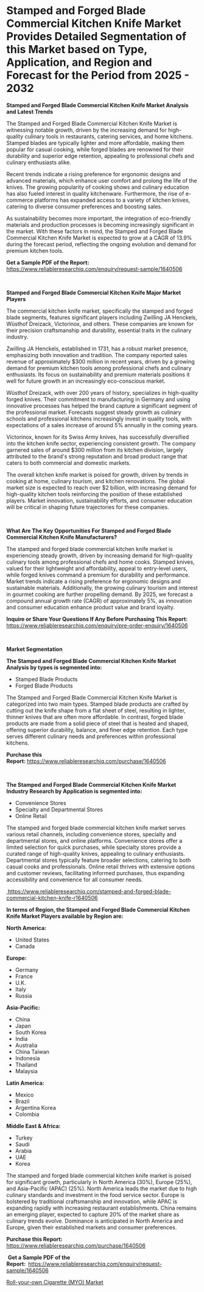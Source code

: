 <p><h1>Stamped and Forged Blade Commercial Kitchen Knife Market Provides Detailed Segmentation of this Market based on Type, Application, and Region and Forecast for the Period from 2025 - 2032</h1></p><p><strong>Stamped and Forged Blade Commercial Kitchen Knife Market Analysis and Latest Trends</strong></p>
<p><p>The Stamped and Forged Blade Commercial Kitchen Knife Market is witnessing notable growth, driven by the increasing demand for high-quality culinary tools in restaurants, catering services, and home kitchens. Stamped blades are typically lighter and more affordable, making them popular for casual cooking, while forged blades are renowned for their durability and superior edge retention, appealing to professional chefs and culinary enthusiasts alike. </p><p>Recent trends indicate a rising preference for ergonomic designs and advanced materials, which enhance user comfort and prolong the life of the knives. The growing popularity of cooking shows and culinary education has also fueled interest in quality kitchenware. Furthermore, the rise of e-commerce platforms has expanded access to a variety of kitchen knives, catering to diverse consumer preferences and boosting sales. </p><p>As sustainability becomes more important, the integration of eco-friendly materials and production processes is becoming increasingly significant in the market. With these factors in mind, the Stamped and Forged Blade Commercial Kitchen Knife Market is expected to grow at a CAGR of 13.9% during the forecast period, reflecting the ongoing evolution and demand for premium kitchen tools.</p></p>
<p><strong>Get a Sample PDF of the Report:&nbsp;</strong> <a href="https://www.reliableresearchiq.com/enquiry/request-sample/1640506?utm_campaign=2245&utm_medium=2&utm_source=Github&utm_content=ia&utm_term=09022025&utm_id=stamped-and-forged-blade-commercial-kitchen-knife">https://www.reliableresearchiq.com/enquiry/request-sample/1640506</a></p>
<p>&nbsp;</p>
<p><strong>Stamped and Forged Blade Commercial Kitchen Knife Major Market Players</strong></p>
<p><p>The commercial kitchen knife market, specifically the stamped and forged blade segments, features significant players including Zwilling JA Henckels, Wüsthof Dreizack, Victorinox, and others. These companies are known for their precision craftsmanship and durability, essential traits in the culinary industry.</p><p>Zwilling JA Henckels, established in 1731, has a robust market presence, emphasizing both innovation and tradition. The company reported sales revenue of approximately $300 million in recent years, driven by a growing demand for premium kitchen tools among professional chefs and culinary enthusiasts. Its focus on sustainability and premium materials positions it well for future growth in an increasingly eco-conscious market.</p><p>Wüsthof Dreizack, with over 200 years of history, specializes in high-quality forged knives. Their commitment to manufacturing in Germany and using innovative processes has helped the brand capture a significant segment of the professional market. Forecasts suggest steady growth as culinary schools and professional kitchens increasingly invest in quality tools, with expectations of a sales increase of around 5% annually in the coming years.</p><p>Victorinox, known for its Swiss Army knives, has successfully diversified into the kitchen knife sector, experiencing consistent growth. The company garnered sales of around $300 million from its kitchen division, largely attributed to the brand's strong reputation and broad product range that caters to both commercial and domestic markets.</p><p>The overall kitchen knife market is poised for growth, driven by trends in cooking at home, culinary tourism, and kitchen renovations. The global market size is expected to reach over $2 billion, with increasing demand for high-quality kitchen tools reinforcing the position of these established players. Market innovation, sustainability efforts, and consumer education will be critical in shaping future trajectories for these companies.</p></p>
<p>&nbsp;</p>
<p><strong>What Are The Key Opportunities For Stamped and Forged Blade Commercial Kitchen Knife Manufacturers?</strong></p>
<p><p>The stamped and forged blade commercial kitchen knife market is experiencing steady growth, driven by increasing demand for high-quality culinary tools among professional chefs and home cooks. Stamped knives, valued for their lightweight and affordability, appeal to entry-level users, while forged knives command a premium for durability and performance. Market trends indicate a rising preference for ergonomic designs and sustainable materials. Additionally, the growing culinary tourism and interest in gourmet cooking are further propelling demand. By 2025, we forecast a compound annual growth rate (CAGR) of approximately 5%, as innovation and consumer education enhance product value and brand loyalty.</p></p>
<p><strong>Inquire or Share Your Questions If Any Before Purchasing This Report:</strong> <a href="https://www.reliableresearchiq.com/enquiry/pre-order-enquiry/1640506?utm_campaign=2245&utm_medium=2&utm_source=Github&utm_content=ia&utm_term=09022025&utm_id=stamped-and-forged-blade-commercial-kitchen-knife">https://www.reliableresearchiq.com/enquiry/pre-order-enquiry/1640506</a></p>
<p>&nbsp;</p>
<p><strong>Market Segmentation</strong></p>
<p><strong>The Stamped and Forged Blade Commercial Kitchen Knife Market Analysis by types is segmented into:</strong></p>
<p><ul><li>Stamped Blade Products</li><li>Forged Blade Products</li></ul></p>
<p><p>The Stamped and Forged Blade Commercial Kitchen Knife Market is categorized into two main types. Stamped blade products are crafted by cutting out the knife shape from a flat sheet of steel, resulting in lighter, thinner knives that are often more affordable. In contrast, forged blade products are made from a solid piece of steel that is heated and shaped, offering superior durability, balance, and finer edge retention. Each type serves different culinary needs and preferences within professional kitchens.</p></p>
<p><strong>Purchase this Report:&nbsp;</strong><a href="https://www.reliableresearchiq.com/purchase/1640506?utm_campaign=2245&utm_medium=2&utm_source=Github&utm_content=ia&utm_term=09022025&utm_id=stamped-and-forged-blade-commercial-kitchen-knife">https://www.reliableresearchiq.com/purchase/1640506</a></p>
<p>&nbsp;</p>
<p><strong>The Stamped and Forged Blade Commercial Kitchen Knife Market Industry Research by Application is segmented into:</strong></p>
<p><ul><li>Convenience Stores</li><li>Specialty and Departmental Stores</li><li>Online Retail</li></ul></p>
<p><p>The stamped and forged blade commercial kitchen knife market serves various retail channels, including convenience stores, specialty and departmental stores, and online platforms. Convenience stores offer a limited selection for quick purchases, while specialty stores provide a curated range of high-quality knives, appealing to culinary enthusiasts. Departmental stores typically feature broader selections, catering to both casual cooks and professionals. Online retail thrives with extensive options and customer reviews, facilitating informed purchases, thus expanding accessibility and convenience for all consumer needs.</p></p>
<p><a href="https://www.reliableresearchiq.com/stamped-and-forged-blade-commercial-kitchen-knife-r1640506?utm_campaign=2245&utm_medium=2&utm_source=Github&utm_content=ia&utm_term=09022025&utm_id=stamped-and-forged-blade-commercial-kitchen-knife">&nbsp;https://www.reliableresearchiq.com/stamped-and-forged-blade-commercial-kitchen-knife-r1640506</a></p>
<p><strong>In terms of Region, the Stamped and Forged Blade Commercial Kitchen Knife Market Players available by Region are:</strong></p>
<p>
    <p> <strong> North America: </strong>
        <ul>
            <li>United States</li>
            <li>Canada</li>
        </ul>
        </p> 
    <p> <strong> Europe: </strong>
        <ul>
            <li>Germany</li>
            <li>France</li>
            <li>U.K.</li>
            <li>Italy</li>
            <li>Russia</li>
        </ul>
        </p> 
    <p> <strong> Asia-Pacific: </strong>
        <ul>
            <li>China</li>
            <li>Japan</li>
            <li>South Korea</li>
            <li>India</li>
            <li>Australia</li>
            <li>China Taiwan</li>
            <li>Indonesia</li>
            <li>Thailand</li>
            <li>Malaysia</li>
        </ul>
        </p> 
    <p> <strong> Latin America: </strong>
        <ul>
            <li>Mexico</li>
            <li>Brazil</li>
            <li>Argentina Korea</li>
            <li>Colombia</li>
        </ul>
        </p> 
    <p> <strong> Middle East & Africa: </strong>
        <ul>
            <li>Turkey</li>
            <li>Saudi</li>
            <li>Arabia</li>
            <li>UAE</li>
            <li>Korea</li>
        </ul>
    </p>
    </p>
<p><p>The stamped and forged blade commercial kitchen knife market is poised for significant growth, particularly in North America (30%), Europe (25%), and Asia-Pacific (APAC) (25%). North America leads the market due to high culinary standards and investment in the food service sector. Europe is bolstered by traditional craftsmanship and innovation, while APAC is expanding rapidly with increasing restaurant establishments. China remains an emerging player, expected to capture 20% of the market share as culinary trends evolve. Dominance is anticipated in North America and Europe, given their established markets and consumer preferences.</p></p>
<p><strong>Purchase this Report: </strong><a href="https://www.reliableresearchiq.com/purchase/1640506?utm_campaign=2245&utm_medium=2&utm_source=Github&utm_content=ia&utm_term=09022025&utm_id=stamped-and-forged-blade-commercial-kitchen-knife">https://www.reliableresearchiq.com/purchase/1640506</a></p>
<p>&nbsp;<strong>Get a Sample PDF of the Report:&nbsp;&nbsp;</strong><a href="https://www.reliableresearchiq.com/enquiry/request-sample/1640506?utm_campaign=2245&utm_medium=2&utm_source=Github&utm_content=ia&utm_term=09022025&utm_id=stamped-and-forged-blade-commercial-kitchen-knife">https://www.reliableresearchiq.com/enquiry/request-sample/1640506</a></p>
<p><strong></strong></p>
<p><p><a href="https://github.com/rileymgdorcas/Market-Research-Report-List-1/blob/main/roll-your-own-cigarette-myo-market.md?utm_campaign=2245&utm_medium=2&utm_source=Github&utm_content=ia&utm_term=09022025&utm_id=stamped-and-forged-blade-commercial-kitchen-knife">Roll-your-own Cigarette (MYO) Market</a></p></p>